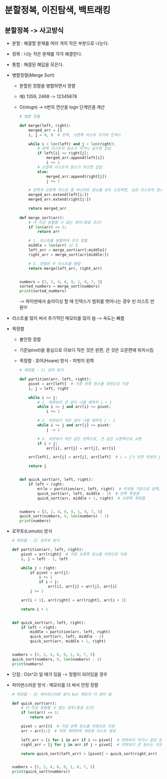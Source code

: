 # 분할정복, 이진탐색, 백트래킹

## 분할정복 -> 사고방식

- 분할 : 해결할 문제를 여러 개의 작은 부분으로 나눈다.

- 정복 : 나눈 작은 문제를 각각 해결한다.

- 통합 : 해결된 해답을 모은다.

- 병합정렬(Merge Sort)
  
  - 분할된 정렬을 병합하면서 정렬
  
  - 예) 1359, 2468 -> 12345678
  
  - O(nlogn) -> n번의 연산을 logn 단계만큼 계산
    
    ```python
    # 병합 정렬
    
    def merge(left, right):
        merged_arr = []
        i, j = 0, 0  # 왼쪽, 오른쪽 리스트 각각의 인덱스
    
        while i < len(left) and j < len(right):
            # 왼쪽 리스트의 원소가 작거나 같으면 삽입
            if left[i] <= right[j]:
                merged_arr.append(left[i])
                i += 1
            # 오른쪽 리스트의 원소가 작으면 삽입
            else:
                merged_arr.append(right[j])
                j += 1
    
        # 왼쪽과 오른쪽 리스트 중 하나라도 원소를 모두 소모하면, 남은 리스트의 원소를 모두 삽입
        merged_arr.extend(left[i:])
        merged_arr.extend(right[j:])
    
        return merged_arr
        
    def merge_sort(arr):
        # 더 이상 분할할 수 없는 경우(종료 조건)
        if len(arr) <= 1:
            return arr
    
        # 1. 리스트를 분할하여 각각 정렬
        middle = len(arr) // 2
        left_arr = merge_sort(arr[:middle])
        right_arr = merge_sort(arr[middle:])
    
        # 2. 정렬된 두 리스트를 병합
        return merge(left_arr, right_arr)
    
    
    numbers = [3, 2, 4, 6, 9, 1, 8, 7, 5]
    sorted_numbers = merge_sort(numbers)
    print(sorted_numbers)
    ```
    
    -> 파이썬에서 슬라이싱 할 때 인덱스가 범위를 벗어나는 경우 빈 리스트 반환!!!
    
    

- 리스트를 많이 써서 추가적인 메모리를 많이 씀 -> 속도는 빠름

- 퀵정렬
  
  - 불안정 정렬
  
  - 기준(pivot)을 중심으로 이보다 작은 것은 왼편, 큰 것은 오른편에 위치시킴
  
  - 퀵정렬 : 호어(Hoare) 방식 - 피벗이 왼쪽
    
    ```python
    # 퀵정렬 - 1) 호어 방식
    
    def partition(arr, left, right):
        pivot = arr[left]  # 가장 왼쪽 원소를 피벗으로 지정
        i, j = left, right
    
        while i <= j:
            # 1. 피벗보다 큰 값이 나올 때까지 i + 1
            while i <= j and arr[i] <= pivot:
                i += 1
    
            # 2. 피벗보다 작은 값이 나올 때까지 j - 1
            while i <= j and arr[j] >= pivot:
                j -= 1
    
            # 3. 피벗보다 작은 값은 왼쪽으로, 큰 값은 오른쪽으로 교환
            if i < j:
                arr[i], arr[j] = arr[j], arr[i]
    
        arr[left], arr[j] = arr[j], arr[left]  # i > j가 되면 피벗과 j 위치 원소 교환 (피벗을 가운데로 옮기는 작업)
    
        return j
    
    
    def quick_sort(arr, left, right):
        if left < right:
            mㅇle = partition(arr, left, right)  # 피벗을 기준으로 왼쪽, 오른쪽을 나누는 가운데 위치 구하기
            quick_sort(arr, left, middle - 1)  # 왼쪽 퀵정렬
            quick_sort(arr, middle + 1, right)  # 오른쪽 퀵정렬
    
    
    numbers = [3, 2, 4, 6, 9, 1, 8, 7, 5]
    quick_sort(numbers, 0, len(numbers) - 1)
    print(numbers)
    ```



- 로무토(Lomuto) 방식
  
  ```python
  # 퀵정렬 - 2) 로무토 방식
  
  def partition(arr, left, right):
      pivot = arr[right]  # 가장 오른쪽 원소를 피벗으로 지정
      i, j = left - 1, left
  
      while j < right:
          if pivot > arr[j]:
              i += 1
              if i < j:
                  arr[i], arr[j] = arr[j], arr[i]
          j += 1
  
      arr[i + 1], arr[right] = arr[right], arr[i + 1]
  
      return i + 1
  
  
  def quick_sort(arr, left, right):
      if left < right:
          middle = partition(arr, left, right)
          quick_sort(arr, left, middle - 1)
          quick_sort(arr, middle + 1, right)
  
  
  numbers = [3, 2, 4, 6, 9, 1, 8, 7, 5]
  quick_sort(numbers, 0, len(numbers) - 1)
  print(numbers)
  ```



- 단점 : O(n^2)  일 때가 있음 -> 정렬이 되어있을 경우

- 파이썬스러운 방식 : 메모리를 더 써서 안정 정렬
  
  ```python
  # 퀵정렬 - 3) 파이썬스러운 방식 but 메모리 더 많이 씀
  
  def quick_sort(arr):
      # 더 이상 분할할 수 없는 경우(종료 조건)
      if len(arr) <= 1:
          return arr
  
      pivot = arr[0]  # 가장 왼쪽 원소를 피벗으로 지정
      arr = arr[1:]  # 피벗 제외하여 새로운 리스트 생성
  
      left_arr = [i for i in arr if i <= pivot]  # 피벗보다 작거나 같은 원소는 왼쪽으로 분할
      right_arr = [j for j in arr if j > pivot]  # 피벗보다 큰 원소는 오른쪽으로 분할
  
      return quick_sort(left_arr) + [pivot] + quick_sort(right_arr)
  
  
  numbers = [3, 2, 4, 6, 9, 1, 8, 7, 5]
  print(quick_sort(numbers))
  ```


